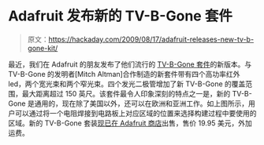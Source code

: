 # Adafruit 发布新的 TV-B-Gone 套件

> 原文：<https://hackaday.com/2009/08/17/adafruit-releases-new-tv-b-gone-kit/>

最近，我们在 Adafruit 的朋友发布了他们流行的 [TV-B-Gone 套件](http://www.adafruit.com/blog/2009/08/17/new-tv-b-gone-kit-works-in-north-america-europeuk-asia/)的新版本。与 TV-B-Gone 的发明者[Mitch Altman]合作制造的新套件带有四个高功率红外 led，两个宽光束和两个窄光束。四个发光二极管增加了新 TV-B-Gone 的覆盖范围，最大距离超过 150 英尺。该套件最令人印象深刻的特点之一是，新的 TV-B-Gone 是通用的，现在除了美国以外，还可以在欧洲和亚洲工作。如上图所示，用户可以通过将一个电阻焊接到电路板上对应区域的位置来选择构建过程中要使用的区域。新的 TV-B-Gone 套装[现已在 Adafruit 商店](http://www.adafruit.com/index.php?main_page=product_info&cPath=20&products_id=73)出售，售价 19.95 美元，外加运费。